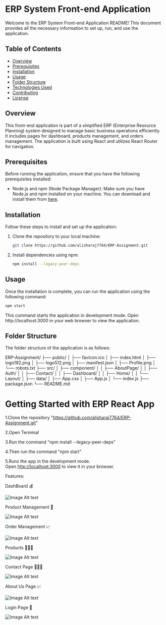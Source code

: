 # ERP System Front-end Application

Welcome to the ERP System Front-end Application README! This document provides all the necessary information to set up, run, and use the application.

## Table of Contents

- [Overview](#overview)
- [Prerequisites](#prerequisites)
- [Installation](#installation)
- [Usage](#usage)
- [Folder Structure](#folder-structure)
- [Technologies Used](#technologies-used)
- [Contributing](#contributing)
- [License](#license)

## Overview

This front-end application is part of a simplified ERP (Enterprise Resource Planning) system designed to manage basic business operations efficiently. It includes pages for dashboard, products management, and orders management. The application is built using React and utilizes React Router for navigation.

## Prerequisites

Before running the application, ensure that you have the following prerequisites installed:

- Node.js and npm (Node Package Manager): Make sure you have Node.js and npm installed on your machine. You can download and install them from [here](https://nodejs.org/).

## Installation

Follow these steps to install and set up the application:

1. Clone the repository to your local machine:

   ```bash
   git clone https://github.com/alisharaj7764/ERP-Assignment.git
   
2. Install dependencies using npm:

   ```bash
   npm install --legacy-peer-deps
   
## Usage

Once the installation is complete, you can run the application using the following command:
```bash
npm start
```
This command starts the application in development mode. Open http://localhost:3000 in your web browser to view the application.

## Folder Structure

The folder structure of the application is as follows:

ERP-Assignment/
  ├── public/
  │   ├── favicon.ico
  │   ├── index.html
  │   ├── logo192.png
  │   ├── logo512.png
  │   ├── manifest.json
  │   ├── Profile.png
  │   └── robots.txt
  ├── src/
  │   ├── component/
  │   │   ├── AboutPage/
  │   │   ├── Auth/
  │   │   ├── Contact/
  │   │   ├── Dashboard/
  │   │   ├── Home/
  │   │   └── Layout/
  │   ├── data/
  │   ├── App.css
  │   ├── App.js
  │   └── index.js
  ├── package.json
  └── README.md
























# Getting Started with ERP React App

1.Clone the repository "https://github.com/alisharaj7764/ERP-Assignment.git"

2.Open Terminal

3.Run the command "npm install --legacy-peer-deps"

4.Then run the command "npm start"

5.Runs the app in the development mode.\
Open [http://localhost:3000](http://localhost:3000) to view it in your browser.



Features:

DashBoard 💰

![Image Alt text](/images/SCR-20240313-uosq.png "Optional title")


Product Management 🧳

![Image Alt text](/images/SCR-20240313-ujee.png "Optional title")


Order Management 📈

![Image Alt text](/images/SCR-20240313-ujhx.png "Optional title")


Products 🧑‍🤝‍🧑

![Image Alt text](/images/SCR-20240313-uiii.jpeg "Optional title")


Contact Page 🧑‍🤝‍🧑

![Image Alt text](/images/SCR-20240313-uimb.jpeg "Optional title")


About Us Page 📈

![Image Alt text](/images/SCR-20240313-uioz.png "Optional title")


Login Page 🧳

![Image Alt text](/images/SCR-20240313-uitv.jpeg "Optional title")


